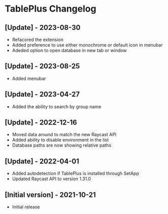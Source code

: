 # TablePlus Changelog

## [Update] - 2023-08-30

- Refacored the extension
- Added preference to use either monochrome or default icon in menubar
- Adeded option to open database in new tab or window

## [Update] - 2023-08-25

- Added menubar

## [Update] - 2023-04-27

- Added the ability to search by group name

## [Update] - 2022-12-16

- Moved data around to match the new Raycast API
- Added ability to disable environment in the list
- Database paths are now showing relative paths

## [Update] - 2022-04-01

- Added autodetection if TablePlus is installed through SetApp
- Updated Raycast API to version 1.31.0

## [Initial version] - 2021-10-21

- Initial release
